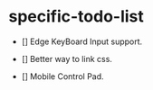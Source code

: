 # specific-todo-list

- [] Edge KeyBoard Input support.

- [] Better way to link css.

- [] Mobile Control Pad.